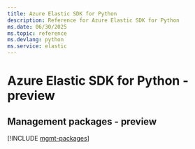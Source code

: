 ```yaml
---
title: Azure Elastic SDK for Python
description: Reference for Azure Elastic SDK for Python
ms.date: 06/30/2025
ms.topic: reference
ms.devlang: python
ms.service: elastic
---
```

# Azure Elastic SDK for Python - preview

## Management packages - preview
[!INCLUDE [mgmt-packages](elastic-mgmt-index.md)]